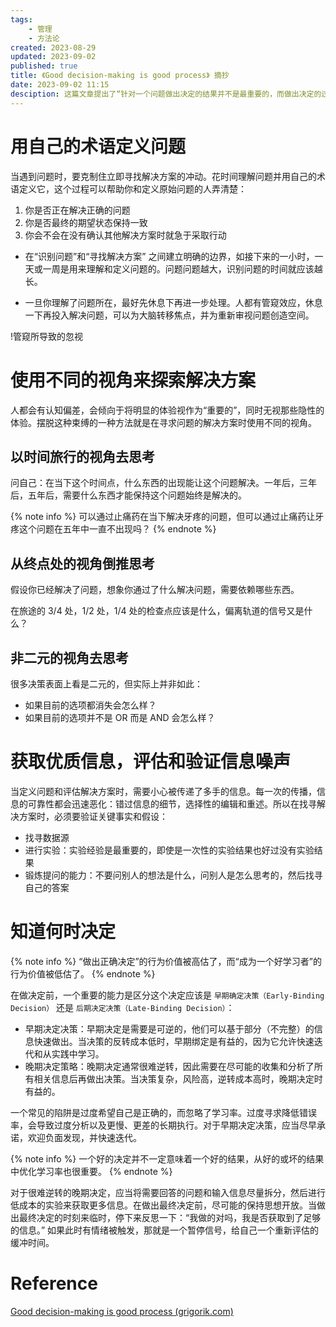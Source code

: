 ```yaml
---
tags:
    - 管理
    - 方法论
created: 2023-08-29
updated: 2023-09-02
published: true
title: 《Good decision-making is good process》 摘抄
date: 2023-09-02 11:15 
desciption: 这篇文章提出了“针对一个问题做出决定的结果并不是最重要的，而做出决定的过程，才是决定是否是好决定的标准” 的看法。文章同时给出了一个解决好问题的应该有的过程：通过自己的术语定义问题，使用不同的视角探索解决方案，获取做出决定所需要的信息并尽可能地降低噪声，以及区分决定是早期决定还是晚期决定并以此做出不同策略。
---
```


# 用自己的术语定义问题

当遇到问题时，要克制住立即寻找解决方案的冲动。花时间理解问题并用自己的术语定义它，这个过程可以帮助你和定义原始问题的人弄清楚：

1. 你是否正在解决正确的问题
2. 你是否最终的期望状态保持一致
3. 你会不会在没有确认其他解决方案时就急于采取行动

- 在“识别问题”和“寻找解决方案” 之间建立明确的边界，如接下来的一小时，一天或一周是用来理解和定义问题的。问题问题越大，识别问题的时间就应该越长。

- 一旦你理解了问题所在，最好先休息下再进一步处理。人都有管窥效应，休息一下再投入解决问题，可以为大脑转移焦点，并为重新审视问题创造空间。

!管窥所导致的忽视

# 使用不同的视角来探索解决方案

人都会有认知偏差，会倾向于将明显的体验视作为“重要的”，同时无视那些隐性的体验。摆脱这种束缚的一种方法就是在寻求问题的解决方案时使用不同的视角。

## 以时间旅行的视角去思考

问自己：在当下这个时间点，什么东西的出现能让这个问题解决。一年后，三年后，五年后，需要什么东西才能保持这个问题始终是解决的。

{% note info %}
可以通过止痛药在当下解决牙疼的问题，但可以通过止痛药让牙疼这个问题在五年中一直不出现吗？
{% endnote %}

## 从终点处的视角倒推思考

假设你已经解决了问题，想象你通过了什么解决问题，需要依赖哪些东西。

在旅途的 3/4 处，1/2 处，1/4 处的检查点应该是什么，偏离轨道的信号又是什么？

## 非二元的视角去思考

很多决策表面上看是二元的，但实际上并非如此：

- 如果目前的选项都消失会怎么样？
- 如果目前的选项并不是 OR 而是 AND 会怎么样？

# 获取优质信息，评估和验证信息噪声

当定义问题和评估解决方案时，需要小心被传递了多手的信息。每一次的传播，信息的可靠性都会迅速恶化：错过信息的细节，选择性的编辑和重述。所以在找寻解决方案时，必须要验证关键事实和假设：

- 找寻数据源
- 进行实验：实验经验是最重要的，即使是一次性的实验结果也好过没有实验结果
- 锻炼提问的能力：不要问别人的想法是什么，问别人是怎么思考的，然后找寻自己的答案

# 知道何时决定

{% note info %}
“做出正确决定”的行为价值被高估了，而“成为一个好学习者”的行为价值被低估了。
{% endnote %}

在做决定前，一个重要的能力是区分这个决定应该是 `早期确定决策（Early-Binding Decision）` 还是 `后期决定决策（Late-Binding Decision）`：

- 早期决定决策：早期决定是需要是可逆的，他们可以基于部分（不完整）的信息快速做出。当决策的反转成本低时，早期绑定是有益的，因为它允许快速迭代和从实践中学习。
- 晚期决定策略：晚期决定通常很难逆转，因此需要在尽可能的收集和分析了所有相关信息后再做出决策。当决策复杂，风险高，逆转成本高时，晚期决定时有益的。

一个常见的陷阱是过度希望自己是正确的，而忽略了学习率。过度寻求降低错误率，会导致过度分析以及更慢、更差的长期执行。对于早期决定决策，应当尽早承诺，欢迎负面发现，并快速迭代。

{% note info %}
一个好的决定并不一定意味着一个好的结果，从好的或坏的结果中优化学习率也很重要。
{% endnote %}

对于很难逆转的晚期决定，应当将需要回答的问题和输入信息尽量拆分，然后进行低成本的实验来获取更多信息。在做出最终决定前，尽可能的保持思想开放。当做出最终决定的时刻来临时，停下来反思一下：“我做的对吗，我是否获取到了足够的信息。” 如果此时有情绪被触发，那就是一个暂停信号，给自己一个重新评估的缓冲时间。

# Reference

[Good decision-making is good process (grigorik.com)](https://ilya.grigorik.com/good-decision-making-is-good-process-used-intentionally/)
